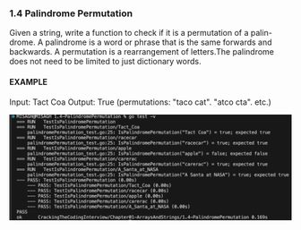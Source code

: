 ### 1.4  Palindrome Permutation
Given a string, write a function to check if it is a permutation of a palin- drome.
A palindrome is a word or phrase that is the same forwards and backwards.
A permutation is a rearrangement of letters.The palindrome does not need to be limited to just dictionary words.
#### EXAMPLE
Input: Tact Coa
Output: True (permutations: "taco cat". "atco cta". etc.)


![Test Result](_testResult.png)